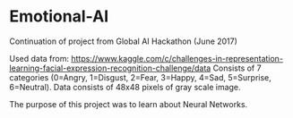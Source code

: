 # Emotional-AI
Continuation of project from Global AI Hackathon (June 2017)

Used data from:
https://www.kaggle.com/c/challenges-in-representation-learning-facial-expression-recognition-challenge/data
Consists of 7 categories (0=Angry, 1=Disgust, 2=Fear, 3=Happy, 4=Sad, 5=Surprise, 6=Neutral).
Data consists of 48x48 pixels of gray scale image.

The purpose of this project was to learn about Neural Networks.
